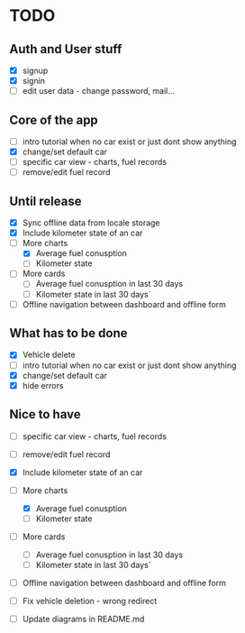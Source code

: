 # TODO

## Auth and User stuff
- [x] signup
- [x] signin
- [ ] edit user data - change password, mail...

## Core of the app
- [ ] intro tutorial when no car exist or just dont show anything
- [x] change/set default car
- [ ] specific car view - charts, fuel records
- [ ] remove/edit fuel record

## Until release
- [x] Sync offline data from locale storage
- [x] Include kilometer state of an car
- [ ] More charts
  - [x] Average fuel conusption
  - [ ] Kilometer state
- [ ] More cards
  - [ ] Average fuel conusption in last 30 days
  - [ ] Kilometer state in last 30 days`
- [ ] Offline navigation between dashboard and offline form

## What has to be done
- [x] Vehicle delete
- [ ] intro tutorial when no car exist or just dont show anything
- [x] change/set default car
- [x] hide errors

## Nice to have
- [ ] specific car view - charts, fuel records
- [ ] remove/edit fuel record
- [x] Include kilometer state of an car
- [ ] More charts
  - [x] Average fuel conusption
  - [ ] Kilometer state
- [ ] More cards
  - [ ] Average fuel conusption in last 30 days
  - [ ] Kilometer state in last 30 days`
- [ ] Offline navigation between dashboard and offline form
- [ ] Fix vehicle deletion - wrong redirect
- [ ] Update diagrams in README.md

